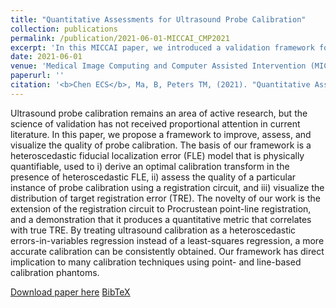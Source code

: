 ```yaml
---
title: "Quantitative Assessments for Ultrasound Probe Calibration"
collection: publications
permalink: /publication/2021-06-01-MICCAI_CMP2021
excerpt: 'In this MICCAI paper, we introduced a validation framework for ultrasound probe calibration using Procrustean registration methods. '
date: 2021-06-01
venue: 'Medical Image Computing and Computer Assisted Intervention (MICCAI)'
paperurl: ''
citation: '<b>Chen ECS</b>, Ma, B, Peters TM, (2021). "Quantitative Assessments for Ultrasound Probe Calibration"; in <i>Medical Image Computing and Computer Assisted Intervention -- MICCAI 2021</i>, LNCS , pp. .'
---
```


Ultrasound probe calibration remains an area of active research, but the science of validation has not received proportional attention in current literature. In this paper, we propose a framework to improve, assess, and visualize the quality of probe calibration. The basis of our framework is a heteroscedastic fiducial localization error (FLE) model that is physically quantifiable, used to i) derive an optimal calibration transform in the presence of heteroscedastic FLE, ii) assess the quality of a particular instance of probe calibration using a registration circuit, and iii) visualize the distribution of target registration error (TRE). The novelty of our work is the extension of the registration circuit to Procrustean point-line registration, and a demonstration that it produces a quantitative metric that correlates with true TRE. By treating ultrasound calibration as a heteroscedastic errors-in-variables regression instead of a least-squares regression, a more accurate calibration can be consistently obtained. Our framework has direct implication to many calibration techniques using point- and line-based calibration phantoms.

[Download paper here]() [BibTeX](./../files/bibtex/CMP2021.bib)